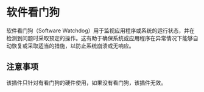 <!--
 Copyright (C) 2023 wwhai

 This program is free software: you can redistribute it and/or modify
 it under the terms of the GNU Affero General Public License as
 published by the Free Software Foundation, either version 3 of the
 License, or (at your option) any later version.

 This program is distributed in the hope that it will be useful,
 but WITHOUT ANY WARRANTY; without even the implied warranty of
 MERCHANTABILITY or FITNESS FOR A PARTICULAR PURPOSE.  See the
 GNU Affero General Public License for more details.

 You should have received a copy of the GNU Affero General Public License
 along with this program.  If not, see <http://www.gnu.org/licenses/>.
-->

# 软件看门狗
软件看门狗（Software Watchdog）用于监视应用程序或系统的运行状态，并在检测到问题时采取预定的操作。这有助于确保系统或应用程序在异常情况下能够自动恢复或采取适当的措施，以防止系统崩溃或无响应。

## 注意事项
该插件只针对有看门狗的硬件使用，如果没有看门狗，该插件无效。